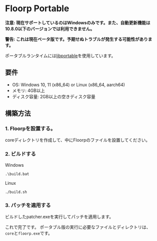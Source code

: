 # Floorp Portable

**注意: 現在サポートしているのはWindowsのみです。また、自動更新機能は10.8.0以下のバージョンでは利用できません。**

**警告: これは現在ベータ版です。予期せぬトラブルが発生する可能性があります。**

ポータブルランタイムには[libportable](https://github.com/adonais/libportable)を使用しています。

## 要件
* OS: Windows 10, 11 (x86_64) or Linux (x86_64, aarch64)
* メモリ: 4GB以上
* ディスク容量: 2GB以上の空きディスク容量

## 構築方法
### 1. Floorpを設置する。
coreディレクトリを作成して、中にFloorpのファイルを設置してください。

### 2. ビルドする
Windows
```
.\build.bat
```
Linux
```
./build.sh
```

### 3. パッチを適用する
ビルドしたpatcher.exeを実行してパッチを適用します。

これで完了です。
ポータブル版の実行に必要なファイルとディレクトリは、`core`と`floorp.exe`です。
